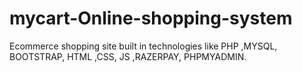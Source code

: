 # mycart-Online-shopping-system
Ecommerce shopping site built in technologies like PHP ,MYSQL, BOOTSTRAP, HTML ,CSS, JS ,RAZERPAY, PHPMYADMIN.
